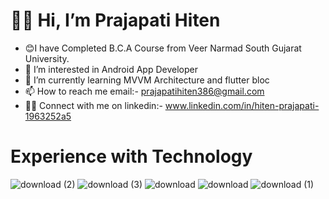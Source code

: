
 # **:raising_hand_man: Hi, I’m Prajapati Hiten**

- :blush:I have Completed B.C.A Course from Veer Narmad South Gujarat University.
- 👀 I’m interested in Android App Developer
- 🌱 I’m currently learning MVVM Architecture and flutter bloc
- 📫 How to reach me email:- prajapatihiten386@gmail.com
- :man_office_worker: Connect with me on linkedin:- www.linkedin.com/in/hiten-prajapati-1963252a5
  
# **Experience with Technology**
![download (2)](https://github.com/user-attachments/assets/2fda3c03-707d-4a0a-a078-cee155383000) ![download (3)](https://github.com/user-attachments/assets/dc4f2590-f69c-422a-ad19-21d75ef3e1a1) ![download](https://github.com/user-attachments/assets/1397cb7e-f63e-430c-bd4a-e58381789a4d) ![download](https://github.com/user-attachments/assets/4afbfd7c-2a53-4648-9314-fd057de8ae0a) ![download (1)](https://github.com/user-attachments/assets/0463071a-704f-428a-a42f-6ce98c6d467c)






<!---
Prajapati-HitenCode/Prajapati-HitenCode is a ✨ special ✨ repository because its `README.md` (this file) appears on your GitHub profile.
You can click the Preview link to take a look at your changes.
--->
